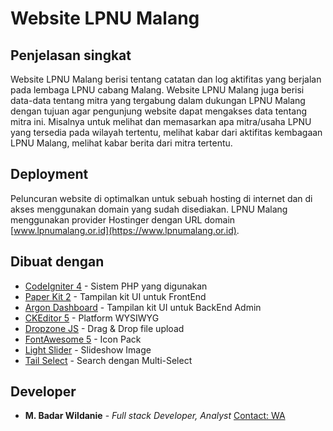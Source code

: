 # Website LPNU Malang

## Penjelasan singkat

Website LPNU Malang berisi tentang catatan dan log aktifitas yang berjalan pada lembaga LPNU cabang Malang. Website LPNU Malang juga berisi data-data tentang mitra yang tergabung dalam dukungan LPNU Malang dengan tujuan agar pengunjung website dapat mengakses data tentang mitra ini.
Misalnya untuk melihat dan memasarkan apa mitra/usaha LPNU yang tersedia pada wilayah tertentu, melihat kabar dari aktifitas kembagaan LPNU Malang, melihat kabar berita dari mitra tertentu.


## Deployment

Peluncuran website di optimalkan untuk sebuah hosting di internet dan di akses menggunakan domain yang sudah disediakan. LPNU Malang menggunakan provider Hostinger dengan URL domain [www.lpnumalang.or.id](https://www.lpnumalang.or.id).

## Dibuat dengan 

* [CodeIgniter 4](https://github.com/codeigniter4/CodeIgniter4) - Sistem PHP yang digunakan
* [Paper Kit 2](https://www.creative-tim.com/product/paper-kit-2) - Tampilan kit UI untuk FrontEnd
* [Argon Dashboard](https://www.creative-tim.com/product/argon-dashboard) - Tampilan kit UI untuk BackEnd Admin
* [CKEditor 5](https://ckeditor.com/ckeditor-5) - Platform WYSIWYG
* [Dropzone JS](https://www.dropzonejs.com/) - Drag & Drop file upload
* [FontAwesome 5](https://fontawesome.com/) - Icon Pack
* [Light Slider](http://sachinchoolur.github.io/lightslider/) - Slideshow Image
* [Tail Select](https://www.cssscript.com/single-multiple-select-tail/) - Search dengan Multi-Select

## Developer

* **M. Badar Wildanie** - *Full stack Developer, Analyst* [Contact: WA](http://wa.me/+6282228111059)
